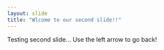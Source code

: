 ```yaml
---
layout: slide
title: "Wlcome to our second slide!!"
---
```

Testing second slide...
Use the left arrow to go back!
